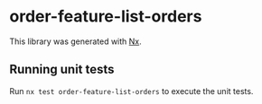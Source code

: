 # order-feature-list-orders

This library was generated with [Nx](https://nx.dev).

## Running unit tests

Run `nx test order-feature-list-orders` to execute the unit tests.
